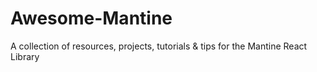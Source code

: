 # Awesome-Mantine
A collection of resources, projects, tutorials &amp; tips for the Mantine React Library
